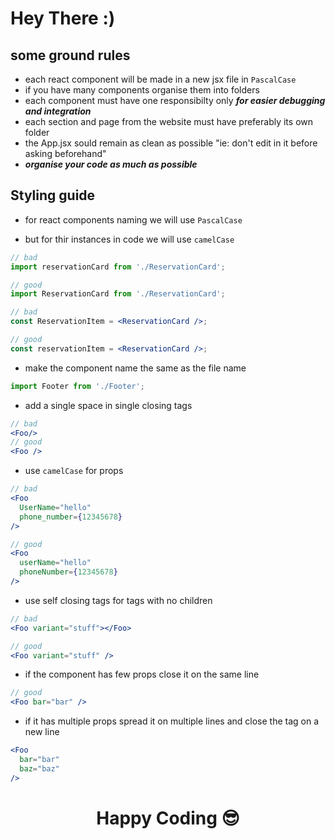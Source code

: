 # Hey There :)

## some ground rules

* each react component will be made in a new jsx file in ```PascalCase```
* if you have many components organise them into folders
* each component must have one responsibilty only ***for easier debugging and integration***  
* each section and page from the website must have preferably its own folder
* the App.jsx sould remain as clean as possible "ie: don't edit in it before asking beforehand"
* ***organise your code as much as possible***


## Styling guide

* for react components naming we will use ```PascalCase```

* but for thir instances in code we will use  ```camelCase```

```jsx
// bad
import reservationCard from './ReservationCard';

// good
import ReservationCard from './ReservationCard';

// bad
const ReservationItem = <ReservationCard />;

// good
const reservationItem = <ReservationCard />;
```

* make the component name the same as the file name

```jsx
import Footer from './Footer';
```

* add a single space in single closing tags

```jsx
// bad
<Foo/>
// good
<Foo />
```

* use ```camelCase``` for props

```jsx
// bad
<Foo
  UserName="hello"
  phone_number={12345678}
/>

// good
<Foo
  userName="hello"
  phoneNumber={12345678}
/>
```

* use self closing tags for tags with no children

```jsx
// bad
<Foo variant="stuff"></Foo>

// good
<Foo variant="stuff" />
```

* if the component has few props close it on the same line

```jsx
// good
<Foo bar="bar" />
```

* if it has multiple props spread it on multiple lines and close the tag on a new line

```jsx
<Foo
  bar="bar"
  baz="baz"
/>

```

<h1 align="center">
    Happy Coding 😎
</h1>
